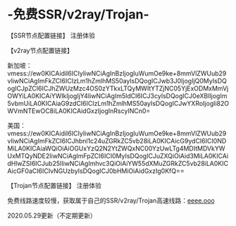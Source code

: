 # -免费SSR/v2ray/Trojan-
【SSR节点配置链接】
注册体验

【v2ray节点配置链接】

新加坡：
vmess://ew0KICAidiI6ICIyIiwNCiAgInBzIjogIuWumOe9ke+8mmVlZWUub29vIiwNCiAgImFkZCI6ICIzLm1hZmlhMS50ayIsDQogICJwb3J0IjogIjQ0MyIsDQogICJpZCI6ICJhZWUzMzc4OS0zYTkxLTQyMWItYTZjNC05YjExODMxMmVjOWYiLA0KICAiYWlkIjogIjY4IiwNCiAgIm5ldCI6ICJ3cyIsDQogICJ0eXBlIjogIm5vbmUiLA0KICAiaG9zdCI6ICIzLm1hZmlhMS50ayIsDQogICJwYXRoIjogIi82OWVmNTEwOC8iLA0KICAidGxzIjogInRscyINCn0=

美国：
vmess://ew0KICAidiI6ICIyIiwNCiAgInBzIjogIuWumOe9ke+8mmVlZWUub29vIiwNCiAgImFkZCI6ICJhbnl1c24uZGRkZC5vb28iLA0KICAicG9ydCI6ICI0NDMiLA0KICAiaWQiOiAiOGUxYzQ2N2YtZWQxNC00YzUwLTg4MDItMDVkYWUxMTQyNDE2IiwNCiAgImFpZCI6ICI0MyIsDQogICJuZXQiOiAid3MiLA0KICAidHlwZSI6ICJub25lIiwNCiAgImhvc3QiOiAiYW55dXMuZGRkZC5vb28iLA0KICAicGF0aCI6ICIvNGUzbyIsDQogICJ0bHMiOiAidGxzIg0KfQ==

【Trojan节点配置链接】
注册体验

免费线路速度较慢，获取属于自己的SSR/v2ray/Trojan高速线路：<a href="https://eeee.ooo/auth/register?code=c9HR">eeee.ooo</a>

2020.05.29更新（不定期更新）

